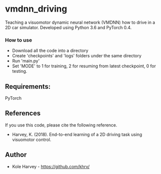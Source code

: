 # vmdnn_driving
Teaching a visuomotor dynamic neural network (VMDNN) how to drive in a 2D car simulator.
Developed using Python 3.6 and PyTorch 0.4.

### How to use
- Download all the code into a directory
- Create 'checkpoints' and 'logs' folders under the same directory
- Run 'main.py'
- Set 'MODE' to 1 for training, 2 for resuming from latest checkpoint, 0 for testing.


## Requirements:
PyTorch


## References
If you use this code, please cite the following reference.
- Harvey, K. (2018). End-to-end learning of a 2D driving task using visuomotor control.


## Author

* Kole Harvey - https://github.com/khrv/

